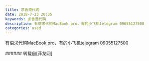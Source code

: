 ```yaml
---
title: 求香港代购
date: 2018-7-23 20:35
keywords: 求香港代购
description: 有偿求代购MacBook pro，有的小飞机telegram 09055127500
categories: used
---
```

<td class="t_f" id="postmessage_1543050">

有偿求代购MacBook pro，有的小飞机telegram 09055127500<br/>
</td>
###### 转载自[菲龙网]